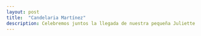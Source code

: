 ```yaml
---
layout: post
title:  "Candelaria Martínez"
description: Celebremos juntos la llegada de nuestra pequeña Juliette 
---
```


